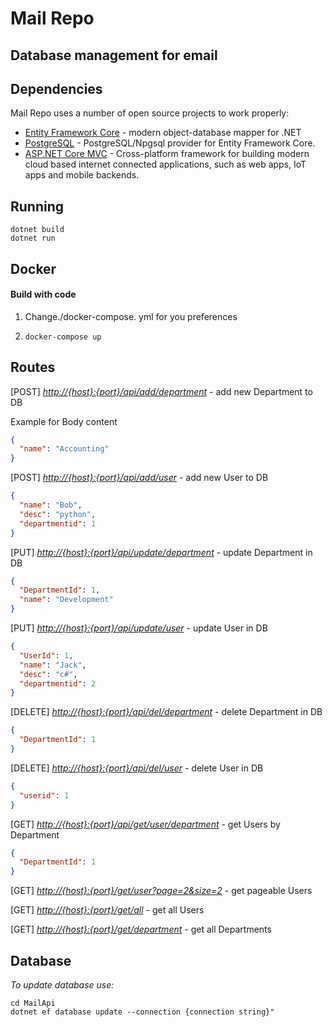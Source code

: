 # Mail Repo

## Database management for email

## Dependencies

Mail Repo uses a number of open source projects to work properly:

- [Entity Framework Core](https://docs.microsoft.com/en-gb/ef/core/) - modern object-database mapper for .NET
- [PostgreSQL](https://www.nuget.org/packages/Npgsql.EntityFrameworkCore.PostgreSQL) - PostgreSQL/Npgsql provider for Entity Framework Core.
- [ASP.NET Core MVC](https://www.nuget.org/packages/Microsoft.AspNetCore.Mvc.Core) - Cross-platform framework for building modern cloud based internet connected applications, such as web apps, IoT apps and mobile backends.

## Running

```console
dotnet build
dotnet run 
```

## Docker
#### Build with code

1. Change./docker-compose. yml for you preferences
2. ```console
   docker-compose up
   ```

## Routes
[POST]
_[http://{host}:{port}/api/add/department]()_ - add new Department to DB

Example for Body content
```json
{
  "name": "Accounting"
}
```

[POST]
_[http://{host}:{port}/api/add/user]()_ - add new User to DB

```json
{
  "name": "Bob",
  "desc": "python",
  "departmentid": 1
}
```

[PUT]
_[http://{host}:{port}/api/update/department]()_ - update Department in DB

```json
{
  "DepartmentId": 1,
  "name": "Development"
}
```

[PUT]
_[http://{host}:{port}/api/update/user]()_ - update User in DB

```json
{
  "UserId": 1,
  "name": "Jack",
  "desc": "c#",
  "departmentid": 2
}
```

[DELETE]
_[http://{host}:{port}/api/del/department]()_ - delete Department in DB

```json
{
  "DepartmentId": 1
}
```

[DELETE]
_[http://{host}:{port}/api/del/user]()_ - delete User in DB

```json
{
  "userid": 1
}
```

[GET]
_[http://{host}:{port}/api/get/user/department]()_ - get Users by Department

```json
{
  "DepartmentId": 1
}
```
[GET]
_[http://{host}:{port}/get/user?page=2&size=2]()_ - get pageable Users

[GET]
_[http://{host}:{port}/get/all]()_ - get all Users

[GET]
_[http://{host}:{port}/get/department]()_ - get all Departments

## Database

_To update database use:_

```console
cd MailApi
dotnet ef database update --connection {connection string}"
```
